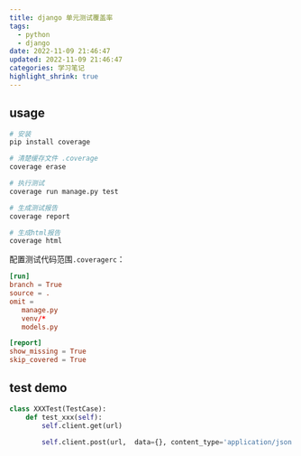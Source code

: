 ```yaml
---
title: django 单元测试覆盖率
tags:
  - python
  - django
date: 2022-11-09 21:46:47
updated: 2022-11-09 21:46:47
categories: 学习笔记
highlight_shrink: true
---
```


usage
---

```bash
# 安装
pip install coverage

# 清楚缓存文件 .coverage
coverage erase

# 执行测试
coverage run manage.py test

# 生成测试报告
coverage report

# 生成html报告
coverage html
```

配置测试代码范围`.coveragerc`：

```rc
[run]
branch = True
source = .
omit =
   manage.py
   venv/*
   models.py

[report]
show_missing = True
skip_covered = True
```

test demo
---

```python
class XXXTest(TestCase):
    def test_xxx(self):
        self.client.get(url)

        self.client.post(url,  data={}, content_type='application/json')
```
